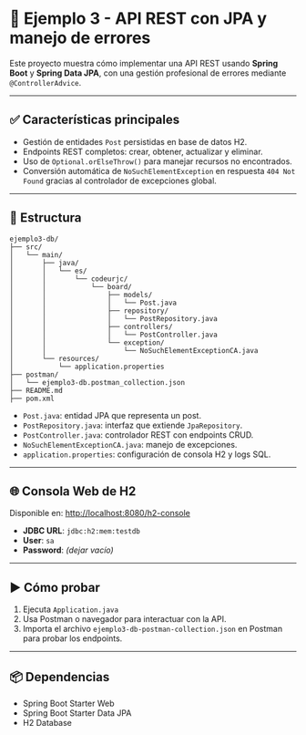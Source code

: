 # 📘 Ejemplo 3 - API REST con JPA y manejo de errores

Este proyecto muestra cómo implementar una API REST usando **Spring Boot** y **Spring Data JPA**, con una gestión profesional de errores mediante `@ControllerAdvice`.

---

## ✅ Características principales

- Gestión de entidades `Post` persistidas en base de datos H2.
- Endpoints REST completos: crear, obtener, actualizar y eliminar.
- Uso de `Optional.orElseThrow()` para manejar recursos no encontrados.
- Conversión automática de `NoSuchElementException` en respuesta `404 Not Found` gracias al controlador de excepciones global.

---

## 🧱 Estructura

```pgsql
ejemplo3-db/
├── src/
│   └── main/
│       ├── java/
│       │   └── es/
│       │       └── codeurjc/
│       │           └── board/
│       │               ├── models/
│       │               │   └── Post.java
│       │               ├── repository/
│       │               │   └── PostRepository.java
│       │               ├── controllers/
│       │               │   └── PostController.java
│       │               └── exception/
│       │                   └── NoSuchElementExceptionCA.java
│       └── resources/
│           └── application.properties
├── postman/
│   └── ejemplo3-db.postman_collection.json
├── README.md
├── pom.xml

```

- `Post.java`: entidad JPA que representa un post.
- `PostRepository.java`: interfaz que extiende `JpaRepository`.
- `PostController.java`: controlador REST con endpoints CRUD.
- `NoSuchElementExceptionCA.java`: manejo de excepciones.
- `application.properties`: configuración de consola H2 y logs SQL.

---

## 🌐 Consola Web de H2

Disponible en: [http://localhost:8080/h2-console](http://localhost:8080/h2-console)

- **JDBC URL**: `jdbc:h2:mem:testdb`
- **User**: `sa`
- **Password**: *(dejar vacío)*

---

## ▶️ Cómo probar

1. Ejecuta `Application.java`
2. Usa Postman o navegador para interactuar con la API.
3. Importa el archivo `ejemplo3-db-postman-collection.json` en Postman para probar los endpoints.

---

## 📦 Dependencias

- Spring Boot Starter Web
- Spring Boot Starter Data JPA
- H2 Database
